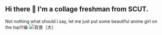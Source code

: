 ## Hi there 👋 I'm a collage freshman from SCUT.
Not nothing what should i say, let me just put some beautiful anime girl on the top!!!😁
![背景（大）](https://github.com/earththreebody/earththreebody/assets/142904962/da991c0b-f92c-4706-b788-45bed7dc66f7)
